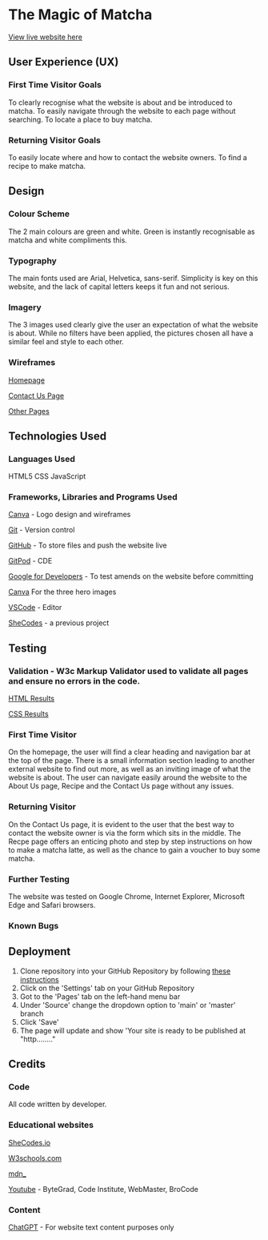 # The Magic of Matcha

[View live website here](https:/l)

## User Experience (UX)

### First Time Visitor Goals

To clearly recognise what the website is about and be introduced to matcha.
To easily navigate through the website to each page without searching.
To locate a place to buy matcha.

### Returning Visitor Goals

To easily locate where and how to contact the website owners.
To find a recipe to make matcha.

## Design

### Colour Scheme

The 2 main colours are green and white.
Green is instantly recognisable as matcha and white compliments this.

### Typography

The main fonts used are Arial, Helvetica, sans-serif.
Simplicity is key on this website, and the lack of capital letters keeps it fun and not serious.

### Imagery

The 3 images used clearly give the user an expectation of what the website is about. While no filters have been applied, the pictures chosen all have a similar feel and style to each other.

### Wireframes

[Homepage](https://github.com/georginaphipps/georginaphipps.github.io/blob/main/home%20page%20plan.jpg)


[Contact Us Page](https://github.com/georginaphipps/georginaphipps.github.io/blob/main/contact%20us%20page%20plan.jpg)


[Other Pages](https://github.com/georginaphipps/georginaphipps.github.io/blob/main/other%20pages%20plan.jpg)

## Technologies Used

### Languages Used

HTML5
CSS
JavaScript

### Frameworks, Libraries and Programs Used

[Canva](https://www.canva.com/) - Logo design and wireframes


[Git]( https://git-scm.com/) - Version control


[GitHub](https://github.com/) - To store files and push the website live


[GitPod](https://gitpod.io/) - CDE


[Google for Developers](https://developers.google.com/) - To test amends on the website before committing


[Canva](https://www.canva.com/) For the three hero images


[VSCode](https://code.visualstudio.com/) - Editor

[SheCodes](https://www.shecodes.io/cohorts/shecodes-basics-0a38e50b-08de-4486-a315-73b54a6edf04/projects/1670213?_gl=1*1nnjqui*_gcl_au*NTkyNzM2MjI0LjE3MDQ2NTEwNDQuMTEzOTM3NzQwMS4xNzA0OTAyNjgxLjE3MDQ5MDM1NTk.) - a previous project

## Testing

### Validation - W3c Markup Validator used to validate all pages and ensure no errors in the code.

[HTML Results](https://github.com/georginaphipps/georginaphipps.github.io/blob/main/HTML%20Validation.jpg)


[CSS Results](https://github.com/georginaphipps/georginaphipps.github.io/blob/main/CSS%20Validation.jpg)

### First Time Visitor

On the homepage, the user will find a clear heading and navigation bar at the top of the page. There is a small information section leading to another external website to find out more, as well as an inviting image of what the website is about.
The user can navigate easily around the website to the About Us page, Recipe and the Contact Us page without any issues. 

### Returning Visitor

On the Contact Us page, it is evident to the user that the best way to contact the website owner is via the form which sits in the middle.
The Recpe page offers an enticing photo and step by step instructions on how to make a matcha latte, as well as the chance to gain a voucher to buy some matcha.

### Further Testing

The website was tested on Google Chrome, Internet Explorer, Microsoft Edge and Safari browsers.

### Known Bugs



## Deployment

1. Clone repository into your GitHub Repository by following [these instructions](https://docs.github.com/en/repositories/creating-and-managing-repositories/cloning-a-repository)
2. Click on the 'Settings' tab on your GitHub Repository
3. Got to the 'Pages' tab on the left-hand menu bar
4. Under 'Source' change the dropdown option to 'main' or 'master' branch
5. Click 'Save'
6. The page will update and show 'Your site is ready to be published at "http........"

## Credits

### Code

All code written by developer.

### Educational websites

[SheCodes.io](SheCodes.io)


[W3schools.com](W3schools.com)


[mdn_](https://developer.mozilla.org/en-US/docs/Web)


[Youtube](https://www.youtube.com/) - ByteGrad, Code Institute, WebMaster, BroCode

### Content

[ChatGPT](https://chat.openai.com/) - For website text content purposes only


